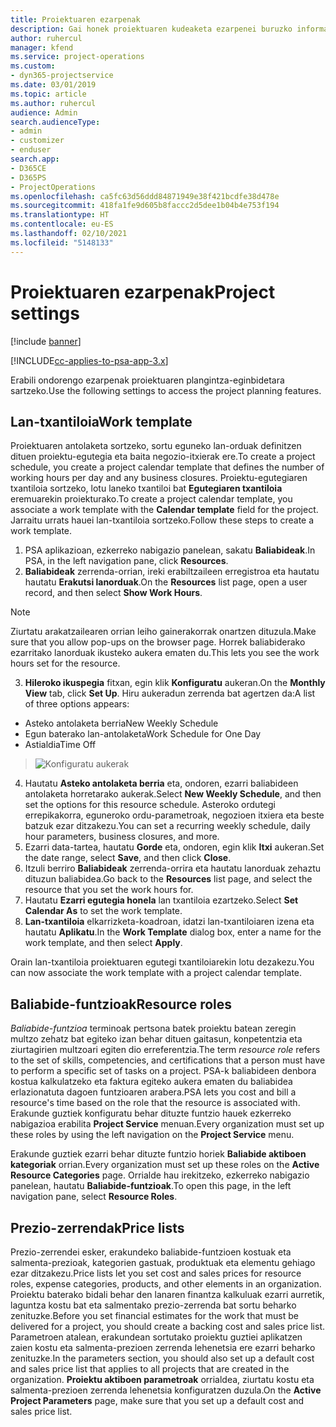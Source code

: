 ```yaml
---
title: Proiektuaren ezarpenak
description: Gai honek proiektuaren kudeaketa ezarpenei buruzko informazioa ematen du.
author: ruhercul
manager: kfend
ms.service: project-operations
ms.custom:
- dyn365-projectservice
ms.date: 03/01/2019
ms.topic: article
ms.author: ruhercul
audience: Admin
search.audienceType:
- admin
- customizer
- enduser
search.app:
- D365CE
- D365PS
- ProjectOperations
ms.openlocfilehash: ca5fc63d56ddd84871949e38f421bcdfe38d478e
ms.sourcegitcommit: 418fa1fe9d605b8faccc2d5dee1b04b4e753f194
ms.translationtype: HT
ms.contentlocale: eu-ES
ms.lasthandoff: 02/10/2021
ms.locfileid: "5148133"
---
```

# <a name="project-settings"></a><span data-ttu-id="d7bef-103">Proiektuaren ezarpenak</span><span class="sxs-lookup"><span data-stu-id="d7bef-103">Project settings</span></span>

[!include [banner](../includes/psa-now-project-operations.md)]

[!INCLUDE[cc-applies-to-psa-app-3.x](../includes/cc-applies-to-psa-app-3x.md)]

<span data-ttu-id="d7bef-104">Erabili ondorengo ezarpenak proiektuaren plangintza-eginbidetara sartzeko.</span><span class="sxs-lookup"><span data-stu-id="d7bef-104">Use the following settings to access the project planning features.</span></span>

## <a name="work-template"></a><span data-ttu-id="d7bef-105">Lan-txantiloia</span><span class="sxs-lookup"><span data-stu-id="d7bef-105">Work template</span></span>

<span data-ttu-id="d7bef-106">Proiektuaren antolaketa sortzeko, sortu eguneko lan-orduak definitzen dituen proiektu-egutegia eta baita negozio-itxierak ere.</span><span class="sxs-lookup"><span data-stu-id="d7bef-106">To create a project schedule, you create a project calendar template that defines the number of working hours per day and any business closures.</span></span> <span data-ttu-id="d7bef-107">Proiektu-egutegiaren txantiloia sortzeko, lotu laneko txantiloi bat **Egutegiaren txantiloia** eremuarekin proiekturako.</span><span class="sxs-lookup"><span data-stu-id="d7bef-107">To create a project calendar template, you associate a work template with the **Calendar template** field for the project.</span></span> <span data-ttu-id="d7bef-108">Jarraitu urrats hauei lan-txantiloia sortzeko.</span><span class="sxs-lookup"><span data-stu-id="d7bef-108">Follow these steps to create a work template.</span></span>

1. <span data-ttu-id="d7bef-109">PSA aplikazioan, ezkerreko nabigazio panelean, sakatu **Baliabideak**.</span><span class="sxs-lookup"><span data-stu-id="d7bef-109">In PSA, in the left navigation pane, click **Resources**.</span></span> 
2. <span data-ttu-id="d7bef-110">**Baliabideak** zerrenda-orrian, ireki erabiltzaileen erregistroa eta hautatu hautatu **Erakutsi lanorduak**.</span><span class="sxs-lookup"><span data-stu-id="d7bef-110">On the **Resources** list page, open a user record, and then select **Show Work Hours**.</span></span>

  > [!NOTE]
  > <span data-ttu-id="d7bef-111">Ziurtatu arakatzailearen orrian leiho gainerakorrak onartzen dituzula.</span><span class="sxs-lookup"><span data-stu-id="d7bef-111">Make sure that you allow pop-ups on the browser page.</span></span> <span data-ttu-id="d7bef-112">Horrek baliabiderako ezarritako lanorduak ikusteko aukera ematen du.</span><span class="sxs-lookup"><span data-stu-id="d7bef-112">This lets you see the work hours set for the resource.</span></span>
  
3. <span data-ttu-id="d7bef-113">**Hileroko ikuspegia** fitxan, egin klik **Konfiguratu** aukeran.</span><span class="sxs-lookup"><span data-stu-id="d7bef-113">On the **Monthly View** tab, click **Set Up**.</span></span> <span data-ttu-id="d7bef-114">Hiru aukeradun zerrenda bat agertzen da:</span><span class="sxs-lookup"><span data-stu-id="d7bef-114">A list of three options appears:</span></span> 

  - <span data-ttu-id="d7bef-115">Asteko antolaketa berria</span><span class="sxs-lookup"><span data-stu-id="d7bef-115">New Weekly Schedule</span></span>
  - <span data-ttu-id="d7bef-116">Egun baterako lan-antolaketa</span><span class="sxs-lookup"><span data-stu-id="d7bef-116">Work Schedule for One Day</span></span>
  - <span data-ttu-id="d7bef-117">Astialdia</span><span class="sxs-lookup"><span data-stu-id="d7bef-117">Time Off</span></span>

> ![Konfiguratu aukerak](media/project-13.png)

4. <span data-ttu-id="d7bef-119">Hautatu **Asteko antolaketa berria** eta, ondoren, ezarri baliabideen antolaketa horretarako aukerak.</span><span class="sxs-lookup"><span data-stu-id="d7bef-119">Select **New Weekly Schedule**, and then set the options for this resource schedule.</span></span> <span data-ttu-id="d7bef-120">Asteroko ordutegi errepikakorra, eguneroko ordu-parametroak, negozioen itxiera eta beste batzuk ezar ditzakezu.</span><span class="sxs-lookup"><span data-stu-id="d7bef-120">You can set a recurring weekly schedule, daily hour parameters, business closures, and more.</span></span>
5. <span data-ttu-id="d7bef-121">Ezarri data-tartea, hautatu **Gorde** eta, ondoren, egin klik **Itxi** aukeran.</span><span class="sxs-lookup"><span data-stu-id="d7bef-121">Set the date range, select **Save**, and then click **Close**.</span></span> 
6. <span data-ttu-id="d7bef-122">Itzuli berriro **Baliabideak** zerrenda-orrira eta hautatu lanorduak zehaztu dituzun baliabidea.</span><span class="sxs-lookup"><span data-stu-id="d7bef-122">Go back to the **Resources** list page, and select the resource that you set the work hours for.</span></span> 
7. <span data-ttu-id="d7bef-123">Hautatu **Ezarri egutegia honela** lan txantiloia ezartzeko.</span><span class="sxs-lookup"><span data-stu-id="d7bef-123">Select **Set Calendar As** to set the work template.</span></span> 
8. <span data-ttu-id="d7bef-124">**Lan-txantiloia** elkarrizketa-koadroan, idatzi lan-txantiloiaren izena eta hautatu **Aplikatu**.</span><span class="sxs-lookup"><span data-stu-id="d7bef-124">In the **Work Template** dialog box, enter a name for the work template, and then select **Apply**.</span></span> 

<span data-ttu-id="d7bef-125">Orain lan-txantiloia proiektuaren egutegi txantiloiarekin lotu dezakezu.</span><span class="sxs-lookup"><span data-stu-id="d7bef-125">You can now associate the work template with a project calendar template.</span></span>

## <a name="resource-roles"></a><span data-ttu-id="d7bef-126">Baliabide-funtzioak</span><span class="sxs-lookup"><span data-stu-id="d7bef-126">Resource roles</span></span>

<span data-ttu-id="d7bef-127">*Baliabide-funtzioa* terminoak pertsona batek proiektu batean zeregin multzo zehatz bat egiteko izan behar dituen gaitasun, konpetentzia eta ziurtagirien multzoari egiten dio erreferentzia.</span><span class="sxs-lookup"><span data-stu-id="d7bef-127">The term *resource role* refers to the set of skills, competencies, and certifications that a person must have to perform a specific set of tasks on a project.</span></span> <span data-ttu-id="d7bef-128">PSA-k baliabideen denbora kostua kalkulatzeko eta faktura egiteko aukera ematen du baliabidea erlazionatuta dagoen funtzioaren arabera.</span><span class="sxs-lookup"><span data-stu-id="d7bef-128">PSA lets you cost and bill a resource's time based on the role that the resource is associated with.</span></span> <span data-ttu-id="d7bef-129">Erakunde guztiek konfiguratu behar dituzte funtzio hauek ezkerreko nabigazioa erabilita **Project Service** menuan.</span><span class="sxs-lookup"><span data-stu-id="d7bef-129">Every organization must set up these roles by using the left navigation on the **Project Service** menu.</span></span>

<span data-ttu-id="d7bef-130">Erakunde guztiek ezarri behar dituzte funtzio horiek **Baliabide aktiboen kategoriak** orrian.</span><span class="sxs-lookup"><span data-stu-id="d7bef-130">Every organization must set up these roles on the **Active Resource Categories** page.</span></span> <span data-ttu-id="d7bef-131">Orrialde hau irekitzeko, ezkerreko nabigazio panelean, hautatu **Baliabide-funtzioak**.</span><span class="sxs-lookup"><span data-stu-id="d7bef-131">To open this page, in the left navigation pane, select **Resource Roles**.</span></span>

## <a name="price-lists"></a><span data-ttu-id="d7bef-132">Prezio-zerrendak</span><span class="sxs-lookup"><span data-stu-id="d7bef-132">Price lists</span></span>

<span data-ttu-id="d7bef-133">Prezio-zerrendei esker, erakundeko baliabide-funtzioen kostuak eta salmenta-prezioak, kategorien gastuak, produktuak eta elementu gehiago ezar ditzakezu.</span><span class="sxs-lookup"><span data-stu-id="d7bef-133">Price lists let you set cost and sales prices for resource roles, expense categories, products, and other elements in an organization.</span></span> <span data-ttu-id="d7bef-134">Proiektu baterako bidali behar den lanaren finantza kalkuluak ezarri aurretik, laguntza kostu bat eta salmentako prezio-zerrenda bat sortu beharko zenituzke.</span><span class="sxs-lookup"><span data-stu-id="d7bef-134">Before you set financial estimates for the work that must be delivered for a project, you should create a backing cost and sales price list.</span></span> <span data-ttu-id="d7bef-135">Parametroen atalean, erakundean sortutako proiektu guztiei aplikatzen zaien kostu eta salmenta-prezioen zerrenda lehenetsia ere ezarri beharko zenituzke.</span><span class="sxs-lookup"><span data-stu-id="d7bef-135">In the parameters section, you should also set up a default cost and sales price list that applies to all projects that are created in the organization.</span></span> <span data-ttu-id="d7bef-136">**Proiektu aktiboen parametroak** orrialdea, ziurtatu kostu eta salmenta-prezioen zerrenda lehenetsia konfiguratzen duzula.</span><span class="sxs-lookup"><span data-stu-id="d7bef-136">On the **Active Project Parameters** page, make sure that you set up a default cost and sales price list.</span></span>

